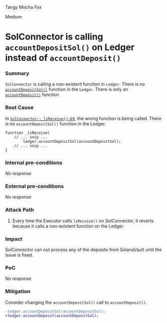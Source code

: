 Tangy Mocha Fox

Medium

# SolConnector is calling `accountDepositSol()` on Ledger  instead of `accountDeposit()`

### Summary

`SolConnector` is calling a non-existent function in `Ledger`. There is no [`accountDepositSol()`](https://github.com/sherlock-audit/2024-09-orderly-network-solana-contract/blob/main/sol-cc/contracts/SolConnector.sol#L69) function in the `Ledger`. There is only an [`accountDeposit()`](https://github.com/OrderlyNetwork/contract-evm/blob/main/src/Ledger.sol#L226-L230) function.

### Root Cause

In [`SolConnector::_lzReceive():69`](https://github.com/sherlock-audit/2024-09-orderly-network-solana-contract/blob/main/sol-cc/contracts/SolConnector.sol#L69), the wrong function is being called. There is no `accountDepositSol()` function in the Ledger.

```solidity
function _lzReceive(
    // ... snip ...
        ledger.accountDepositSol(accountDepositSol);
    // ... snip ...
}
```

### Internal pre-conditions

_No response_

### External pre-conditions

_No response_

### Attack Path

1. Every time the Executor calls `lzReceive()` on SolConnector, it reverts because it calls a non-existent function on the Ledger.

### Impact

SolConnector can not process any of the deposits from SolanaVault until the issue is fixed.

### PoC

_No response_

### Mitigation

Consider changing the `accountDepositSol()` call to `accountDeposit()`. 

```diff
-ledger.accountDepositSol(accountDepositSol);
+ledger.accountDeposit(accountDepositSol);
```